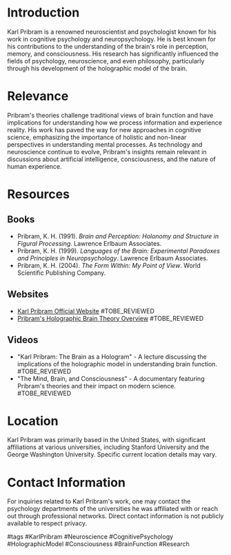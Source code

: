 # Introduction
Karl Pribram is a renowned neuroscientist and psychologist known for his work in cognitive psychology and neuropsychology. He is best known for his contributions to the understanding of the brain's role in perception, memory, and consciousness. His research has significantly influenced the fields of psychology, neuroscience, and even philosophy, particularly through his development of the holographic model of the brain.

# Relevance
Pribram's theories challenge traditional views of brain function and have implications for understanding how we process information and experience reality. His work has paved the way for new approaches in cognitive science, emphasizing the importance of holistic and non-linear perspectives in understanding mental processes. As technology and neuroscience continue to evolve, Pribram's insights remain relevant in discussions about artificial intelligence, consciousness, and the nature of human experience.

# Resources
## Books
- Pribram, K. H. (1991). *Brain and Perception: Holonomy and Structure in Figural Processing*. Lawrence Erlbaum Associates.
- Pribram, K. H. (1999). *Languages of the Brain: Experimental Paradoxes and Principles in Neuropsychology*. Lawrence Erlbaum Associates.
- Pribram, K. H. (2004). *The Form Within: My Point of View*. World Scientific Publishing Company.

## Websites
- [Karl Pribram Official Website](http://www.karlpribram.com) #TOBE_REVIEWED
- [Pribram's Holographic Brain Theory Overview](https://www.holographicbrain.com) #TOBE_REVIEWED

## Videos
- "Karl Pribram: The Brain as a Hologram" - A lecture discussing the implications of the holographic model in understanding brain function. #TOBE_REVIEWED
- "The Mind, Brain, and Consciousness" - A documentary featuring Pribram's theories and their impact on modern science. #TOBE_REVIEWED

# Location
Karl Pribram was primarily based in the United States, with significant affiliations at various universities, including Stanford University and the George Washington University. Specific current location details may vary.

# Contact Information
For inquiries related to Karl Pribram's work, one may contact the psychology departments of the universities he was affiliated with or reach out through professional networks. Direct contact information is not publicly available to respect privacy.

#tags 
#KarlPribram #Neuroscience #CognitivePsychology #HolographicModel #Consciousness #BrainFunction #Research
